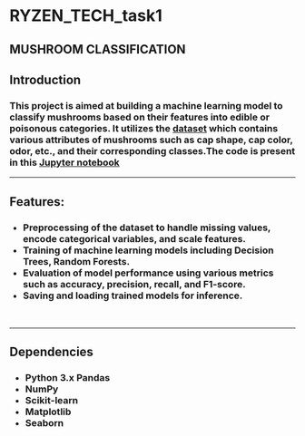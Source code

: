 # RYZEN_TECH_task1
<h2>MUSHROOM CLASSIFICATION</h2>
<h2>Introduction</h2>
<h3>
  This project is aimed at building a machine learning model to classify mushrooms based on their features into edible or poisonous categories. It utilizes the <a href="./mushrooms.csv">dataset</a> which contains various attributes of mushrooms such as cap shape, cap color, odor, etc., and their corresponding classes.The code is present in this <a href="./Mushroom_EP.ipynb">Jupyter notebook</a><br/><hr>
</h3>

<h2>Features:</h2><ul>
  <h3>
    <li>Preprocessing of the dataset to handle missing values, encode categorical variables, and scale features. </li>
<li>Training of machine learning models including Decision Trees, Random Forests. </li>
<li>Evaluation of model performance using various metrics such as accuracy, precision, recall, and F1-score.</li> 
<li>Saving and loading trained models for inference.</li></ul><br><hr>
  </h3>

<h2>Dependencies</h2>
<h3>
<ul><li>Python 3.x Pandas</li>
<li>NumPy</li><li>Scikit-learn</li><li>Matplotlib</li><li>Seaborn</li>
</ul>
</h3>

